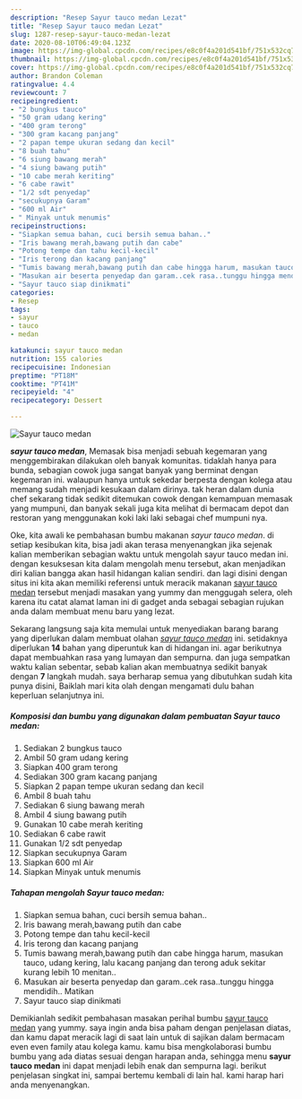 ```yaml
---
description: "Resep Sayur tauco medan Lezat"
title: "Resep Sayur tauco medan Lezat"
slug: 1287-resep-sayur-tauco-medan-lezat
date: 2020-08-10T06:49:04.123Z
image: https://img-global.cpcdn.com/recipes/e8c0f4a201d541bf/751x532cq70/sayur-tauco-medan-foto-resep-utama.jpg
thumbnail: https://img-global.cpcdn.com/recipes/e8c0f4a201d541bf/751x532cq70/sayur-tauco-medan-foto-resep-utama.jpg
cover: https://img-global.cpcdn.com/recipes/e8c0f4a201d541bf/751x532cq70/sayur-tauco-medan-foto-resep-utama.jpg
author: Brandon Coleman
ratingvalue: 4.4
reviewcount: 7
recipeingredient:
- "2 bungkus tauco"
- "50 gram udang kering"
- "400 gram terong"
- "300 gram kacang panjang"
- "2 papan tempe ukuran sedang dan kecil"
- "8 buah tahu"
- "6 siung bawang merah"
- "4 siung bawang putih"
- "10 cabe merah keriting"
- "6 cabe rawit"
- "1/2 sdt penyedap"
- "secukupnya Garam"
- "600 ml Air"
- " Minyak untuk menumis"
recipeinstructions:
- "Siapkan semua bahan, cuci bersih semua bahan.."
- "Iris bawang merah,bawang putih dan cabe"
- "Potong tempe dan tahu kecil-kecil"
- "Iris terong dan kacang panjang"
- "Tumis bawang merah,bawang putih dan cabe hingga harum, masukan tauco, udang kering, lalu kacang panjang dan terong aduk sekitar kurang lebih 10 menitan.."
- "Masukan air beserta penyedap dan garam..cek rasa..tunggu hingga mendidih.. Matikan"
- "Sayur tauco siap dinikmati"
categories:
- Resep
tags:
- sayur
- tauco
- medan

katakunci: sayur tauco medan 
nutrition: 155 calories
recipecuisine: Indonesian
preptime: "PT18M"
cooktime: "PT41M"
recipeyield: "4"
recipecategory: Dessert

---
```



![Sayur tauco medan](https://img-global.cpcdn.com/recipes/e8c0f4a201d541bf/751x532cq70/sayur-tauco-medan-foto-resep-utama.jpg)

<b><i>sayur tauco medan</i></b>, Memasak bisa menjadi sebuah kegemaran yang menggembirakan dilakukan oleh banyak komunitas. tidaklah hanya para bunda, sebagian cowok juga sangat banyak yang berminat dengan kegemaran ini. walaupun hanya untuk sekedar berpesta dengan kolega atau memang sudah menjadi kesukaan dalam dirinya. tak heran dalam dunia chef sekarang tidak sedikit ditemukan cowok dengan kemampuan memasak yang mumpuni, dan banyak sekali juga kita melihat di bermacam depot dan restoran yang menggunakan koki laki laki sebagai chef mumpuni nya.



Oke, kita awali ke pembahasan bumbu makanan <i>sayur tauco medan</i>. di setiap kesibukan kita, bisa jadi akan terasa menyenangkan jika sejenak kalian memberikan sebagian waktu untuk mengolah sayur tauco medan ini. dengan kesuksesan kita dalam mengolah menu tersebut, akan menjadikan diri kalian bangga akan hasil hidangan kalian sendiri. dan lagi disini dengan situs ini kita akan memiliki referensi untuk meracik makanan <u>sayur tauco medan</u> tersebut menjadi masakan yang yummy dan menggugah selera, oleh karena itu catat alamat laman ini di gadget anda sebagai sebagian rujukan anda dalam membuat menu baru yang lezat.


Sekarang langsung saja kita memulai untuk menyediakan barang barang yang diperlukan dalam membuat olahan <u><i>sayur tauco medan</i></u> ini. setidaknya diperlukan <b>14</b> bahan yang diperuntuk kan di hidangan ini. agar berikutnya dapat membuahkan rasa yang lumayan dan sempurna. dan juga sempatkan waktu kalian sebentar, sebab kalian akan membuatnya sedikit banyak dengan <b>7</b> langkah mudah. saya berharap semua yang dibutuhkan sudah kita punya disini, Baiklah mari kita olah dengan mengamati dulu bahan keperluan selanjutnya ini.

<!--inarticleads1-->

##### Komposisi dan bumbu yang digunakan dalam pembuatan Sayur tauco medan:

1. Sediakan 2 bungkus tauco
1. Ambil 50 gram udang kering
1. Siapkan 400 gram terong
1. Sediakan 300 gram kacang panjang
1. Siapkan 2 papan tempe ukuran sedang dan kecil
1. Ambil 8 buah tahu
1. Sediakan 6 siung bawang merah
1. Ambil 4 siung bawang putih
1. Gunakan 10 cabe merah keriting
1. Sediakan 6 cabe rawit
1. Gunakan 1/2 sdt penyedap
1. Siapkan secukupnya Garam
1. Siapkan 600 ml Air
1. Siapkan  Minyak untuk menumis




<!--inarticleads2-->

##### Tahapan mengolah Sayur tauco medan:

1. Siapkan semua bahan, cuci bersih semua bahan..
1. Iris bawang merah,bawang putih dan cabe
1. Potong tempe dan tahu kecil-kecil
1. Iris terong dan kacang panjang
1. Tumis bawang merah,bawang putih dan cabe hingga harum, masukan tauco, udang kering, lalu kacang panjang dan terong aduk sekitar kurang lebih 10 menitan..
1. Masukan air beserta penyedap dan garam..cek rasa..tunggu hingga mendidih.. Matikan
1. Sayur tauco siap dinikmati




Demikianlah sedikit pembahasan masakan perihal bumbu <u>sayur tauco medan</u> yang yummy. saya ingin anda bisa paham dengan penjelasan diatas, dan kamu dapat meracik lagi di saat lain untuk di sajikan dalam bermacam even even family atau kolega kamu. kamu bisa mengkolaborasi bumbu bumbu yang ada diatas sesuai dengan harapan anda, sehingga menu <b>sayur tauco medan</b> ini dapat menjadi lebih enak dan sempurna lagi. berikut penjelasan singkat ini, sampai bertemu kembali di lain hal. kami harap hari anda menyenangkan.
